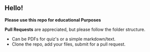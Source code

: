 ## Hello!

**Please use this repo for educational Purposes**

**Pull Requests** are appreciated, but please follow the folder structure.  

- Can be PDFs for quiz's or a simple markdown/text.
- Clone the repo, add your files, submit for a pull request.
